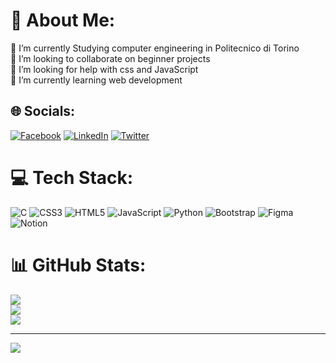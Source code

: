 # 💫 About Me:
🔭 I’m currently Studying computer engineering in Politecnico di Torino<br>👯 I’m looking to collaborate on beginner projects<br>🤝 I’m looking for help with css and JavaScript<br>🌱 I’m currently learning web development


## 🌐 Socials:
[![Facebook](https://img.shields.io/badge/Facebook-%231877F2.svg?logo=Facebook&logoColor=white)](https://facebook.com/https://www.facebook.com/ali.javadi.568632) [![LinkedIn](https://img.shields.io/badge/LinkedIn-%230077B5.svg?logo=linkedin&logoColor=white)](https://linkedin.com/in/https://www.linkedin.com/in/ali-javadi-061a21244/) [![Twitter](https://img.shields.io/badge/Twitter-%231DA1F2.svg?logo=Twitter&logoColor=white)](https://twitter.com/@alijavadiou) 

# 💻 Tech Stack:
![C](https://img.shields.io/badge/c-%2300599C.svg?style=for-the-badge&logo=c&logoColor=white) ![CSS3](https://img.shields.io/badge/css3-%231572B6.svg?style=for-the-badge&logo=css3&logoColor=white) ![HTML5](https://img.shields.io/badge/html5-%23E34F26.svg?style=for-the-badge&logo=html5&logoColor=white) ![JavaScript](https://img.shields.io/badge/javascript-%23323330.svg?style=for-the-badge&logo=javascript&logoColor=%23F7DF1E) ![Python](https://img.shields.io/badge/python-3670A0?style=for-the-badge&logo=python&logoColor=ffdd54) ![Bootstrap](https://img.shields.io/badge/bootstrap-%23563D7C.svg?style=for-the-badge&logo=bootstrap&logoColor=white) 	![Figma](https://img.shields.io/badge/figma-%23F24E1E.svg?style=for-the-badge&logo=figma&logoColor=white) ![Notion](https://img.shields.io/badge/Notion-%23000000.svg?style=for-the-badge&logo=notion&logoColor=white)
# 📊 GitHub Stats:
![](https://github-readme-stats.vercel.app/api?username=AliJavadi1997&theme=monokai&hide_border=false&include_all_commits=false&count_private=false)<br/>
![](https://github-readme-streak-stats.herokuapp.com/?user=AliJavadi1997&theme=monokai&hide_border=false)<br/>
![](https://github-readme-stats.vercel.app/api/top-langs/?username=AliJavadi1997&theme=monokai&hide_border=false&include_all_commits=false&count_private=false&layout=compact)

---
[![](https://visitcount.itsvg.in/api?id=AliJavadi1997&icon=0&color=1)](https://visitcount.itsvg.in)

<!-- Proudly created with GPRM ( https://gprm.itsvg.in ) -->
